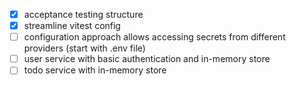 - [x] acceptance testing structure
- [x] streamline vitest config
- [ ] configuration approach allows accessing secrets from different providers (start with .env file)
- [ ] user service with basic authentication and in-memory store
- [ ] todo service with in-memory store
